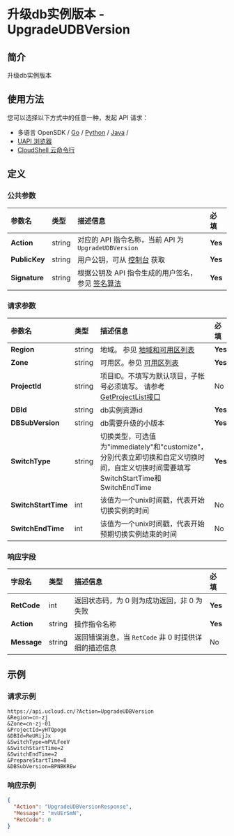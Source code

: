 # 升级db实例版本 - UpgradeUDBVersion

## 简介

升级db实例版本






## 使用方法

您可以选择以下方式中的任意一种，发起 API 请求：
- 多语言 OpenSDK / [Go](https://github.com/ucloud/ucloud-sdk-go) / [Python](https://github.com/ucloud/ucloud-sdk-python3) / [Java](https://github.com/ucloud/ucloud-sdk-java) /
- [UAPI 浏览器](https://console.ucloud.cn/uapi/detail?id=UpgradeUDBVersion)
- [CloudShell 云命令行](https://shell.ucloud.cn/)


## 定义

### 公共参数

| 参数名 | 类型 | 描述信息 | 必填 |
|:---|:---|:---|:---|
| **Action**     | string  | 对应的 API 指令名称，当前 API 为 `UpgradeUDBVersion`                        | **Yes** |
| **PublicKey**  | string  | 用户公钥，可从 [控制台](https://console.ucloud.cn/uapi/apikey) 获取                                             | **Yes** |
| **Signature**  | string  | 根据公钥及 API 指令生成的用户签名，参见 [签名算法](api/summary/signature.md)  | **Yes** |

### 请求参数

| 参数名 | 类型 | 描述信息 | 必填 |
|:---|:---|:---|:---|
| **Region** | string | 地域。 参见 [地域和可用区列表](https://docs.ucloud.cn/api/summary/regionlist) |**Yes**|
| **Zone** | string | 可用区。参见 [可用区列表](https://docs.ucloud.cn/api/summary/regionlist) |**Yes**|
| **ProjectId** | string | 项目ID。不填写为默认项目，子帐号必须填写。 请参考[GetProjectList接口](https://docs.ucloud.cn/api/summary/get_project_list) |No|
| **DBId** | string | db实例资源id |**Yes**|
| **DBSubVersion** | string | db需要升级的小版本 |**Yes**|
| **SwitchType** | string | 切换类型，可选值为"immediately"和"customize"，分别代表立即切换和自定义切换时间，自定义切换时间需要填写SwitchStartTime和SwitchEndTime |**Yes**|
| **SwitchStartTime** | int | 该值为一个unix时间戳，代表开始切换实例的时间 |No|
| **SwitchEndTime** | int | 该值为一个unix时间戳，代表开始预期切换实例结束的时间 |No|

### 响应字段

| 字段名 | 类型 | 描述信息 | 必填 |
|:---|:---|:---|:---|
| **RetCode** | int | 返回状态码，为 0 则为成功返回，非 0 为失败 |**Yes**|
| **Action** | string | 操作指令名称 |**Yes**|
| **Message** | string | 返回错误消息，当 `RetCode` 非 0 时提供详细的描述信息 |No|




## 示例

### 请求示例
    
```
https://api.ucloud.cn/?Action=UpgradeUDBVersion
&Region=cn-zj
&Zone=cn-zj-01
&ProjectId=yHTQpoge
&DBId=ReURijJx
&SwitchType=mPVLFeeV
&SwitchStartTime=2
&SwitchEndTime=2
&PrepareStartTime=8
&DBSubVersion=BPNBKREw
```

### 响应示例
    
```json
{
  "Action": "UpgradeUDBVersionResponse",
  "Message": "mvUErSmN",
  "RetCode": 0
}
```





